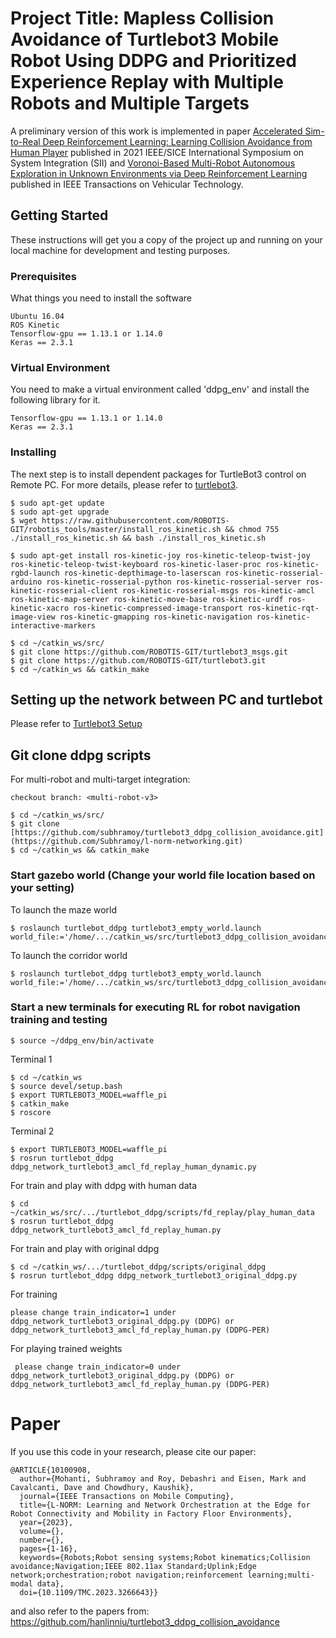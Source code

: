 # Project Title: Mapless Collision Avoidance of Turtlebot3 Mobile Robot Using DDPG and Prioritized Experience Replay with Multiple Robots and Multiple Targets
A preliminary version of this work is implemented in paper [Accelerated Sim-to-Real Deep Reinforcement Learning: Learning Collision Avoidance from Human Player](https://arxiv.org/abs/2102.10711) published in 2021 IEEE/SICE International Symposium on System Integration (SII) and [Voronoi-Based Multi-Robot Autonomous Exploration in Unknown Environments via Deep Reinforcement Learning](https://ieeexplore.ieee.org/abstract/document/9244647) published in IEEE Transactions on Vehicular Technology.

## Getting Started

These instructions will get you a copy of the project up and running on your local machine for development and testing purposes. 

### Prerequisites

What things you need to install the software

```
Ubuntu 16.04
ROS Kinetic
Tensorflow-gpu == 1.13.1 or 1.14.0
Keras == 2.3.1
```


### Virtual Environment

You need to make a virtual environment called 'ddpg_env' and install the following library for it.

```
Tensorflow-gpu == 1.13.1 or 1.14.0
Keras == 2.3.1
```

### Installing

The next step is to install dependent packages for TurtleBot3 control on Remote PC. For more details, please refer to [turtlebot3](http://emanual.robotis.com/docs/en/platform/turtlebot3/setup/#setup).

```
$ sudo apt-get update
$ sudo apt-get upgrade
$ wget https://raw.githubusercontent.com/ROBOTIS-GIT/robotis_tools/master/install_ros_kinetic.sh && chmod 755 ./install_ros_kinetic.sh && bash ./install_ros_kinetic.sh

$ sudo apt-get install ros-kinetic-joy ros-kinetic-teleop-twist-joy ros-kinetic-teleop-twist-keyboard ros-kinetic-laser-proc ros-kinetic-rgbd-launch ros-kinetic-depthimage-to-laserscan ros-kinetic-rosserial-arduino ros-kinetic-rosserial-python ros-kinetic-rosserial-server ros-kinetic-rosserial-client ros-kinetic-rosserial-msgs ros-kinetic-amcl ros-kinetic-map-server ros-kinetic-move-base ros-kinetic-urdf ros-kinetic-xacro ros-kinetic-compressed-image-transport ros-kinetic-rqt-image-view ros-kinetic-gmapping ros-kinetic-navigation ros-kinetic-interactive-markers

$ cd ~/catkin_ws/src/
$ git clone https://github.com/ROBOTIS-GIT/turtlebot3_msgs.git
$ git clone https://github.com/ROBOTIS-GIT/turtlebot3.git
$ cd ~/catkin_ws && catkin_make
```


## Setting up the network between PC and turtlebot

Please refer to [Turtlebot3 Setup](http://emanual.robotis.com/docs/en/platform/turtlebot3/pc_setup/#install-ubuntu-on-remote-pc)

## Git clone ddpg scripts
For multi-robot and multi-target integration:
```
checkout branch: <multi-robot-v3>
```
```
$ cd ~/catkin_ws/src/
$ git clone [https://github.com/subhramoy/turtlebot3_ddpg_collision_avoidance.git](https://github.com/Subhramoy/l-norm-networking.git)
$ cd ~/catkin_ws && catkin_make
```

### Start gazebo world (Change your world file location based on your setting)

To launch the maze world
```
$ roslaunch turtlebot_ddpg turtlebot3_empty_world.launch world_file:='/home/.../catkin_ws/src/turtlebot3_ddpg_collision_avoidance/turtlebot_ddpg/worlds/turtlebot3_modified_maze.world'
```
To launch the corridor world
```
$ roslaunch turtlebot_ddpg turtlebot3_empty_world.launch world_file:='/home/.../catkin_ws/src/turtlebot3_ddpg_collision_avoidance/turtlebot_ddpg/worlds/turtlebot3_modified_corridor2.world'
```

### Start a new terminals for executing RL for robot navigation training and testing
```
$ source ~/ddpg_env/bin/activate
```
Terminal 1
```
$ cd ~/catkin_ws 
$ source devel/setup.bash
$ export TURTLEBOT3_MODEL=waffle_pi
$ catkin_make 
$ roscore 
```

Terminal 2
```
$ export TURTLEBOT3_MODEL=waffle_pi
$ rosrun turtlebot_ddpg ddpg_network_turtlebot3_amcl_fd_replay_human_dynamic.py
```

For train and play with ddpg with human data
```
$ cd ~/catkin_ws/src/.../turtlebot_ddpg/scripts/fd_replay/play_human_data
$ rosrun turtlebot_ddpg ddpg_network_turtlebot3_amcl_fd_replay_human.py
```
For train and play with original ddpg

```
$ cd ~/catkin_ws/.../turtlebot_ddpg/scripts/original_ddpg
$ rosrun turtlebot_ddpg ddpg_network_turtlebot3_original_ddpg.py
```

For training
```
please change train_indicator=1 under ddpg_network_turtlebot3_original_ddpg.py (DDPG) or ddpg_network_turtlebot3_amcl_fd_replay_human.py (DDPG-PER)
```

For playing trained weights
```
 please change train_indicator=0 under ddpg_network_turtlebot3_original_ddpg.py (DDPG) or ddpg_network_turtlebot3_amcl_fd_replay_human.py (DDPG-PER)
```




# Paper
If you use this code in your research, please cite our paper:


```
@ARTICLE{10100908,
  author={Mohanti, Subhramoy and Roy, Debashri and Eisen, Mark and Cavalcanti, Dave and Chowdhury, Kaushik},
  journal={IEEE Transactions on Mobile Computing}, 
  title={L-NORM: Learning and Network Orchestration at the Edge for Robot Connectivity and Mobility in Factory Floor Environments}, 
  year={2023},
  volume={},
  number={},
  pages={1-16},
  keywords={Robots;Robot sensing systems;Robot kinematics;Collision avoidance;Navigation;IEEE 802.11ax Standard;Uplink;Edge network;orchestration;robot navigation;reinforcement learning;multi-modal data},
  doi={10.1109/TMC.2023.3266643}}
```

and also refer to the papers from:
https://github.com/hanlinniu/turtlebot3_ddpg_collision_avoidance
